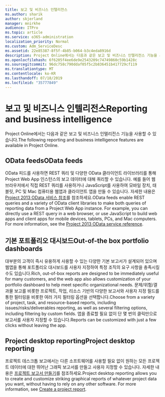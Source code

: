 ```yaml
---
title: 보고 및 비즈니스 인텔리전스
ms.author: sharik
author: skjerland
manager: mnirkhe
audience: ITPro
ms.topic: article
ms.service: o365-administration
localization_priority: Normal
ms.custom: Adm_ServiceDesc
ms.assetid: 22e85387-8f5f-4b85-b064-b3c4eda8916d
description: Project Online에서는 다음과 같은 보고 및 비즈니스 인텔리전스 기능을 사용할 수 있습니다.
ms.openlocfilehash: 6f6205f4ee6de9e2543209c74749860c59b1428c
ms.sourcegitcommit: 96dc758c790ddaf05f5c2b836451b417729cf119
ms.translationtype: MT
ms.contentlocale: ko-KR
ms.lasthandoff: 07/18/2019
ms.locfileid: "35777849"
---
```

# <a name="reporting-and-business-intelligence"></a><span data-ttu-id="1f049-103">보고 및 비즈니스 인텔리전스</span><span class="sxs-lookup"><span data-stu-id="1f049-103">Reporting and business intelligence</span></span>

<span data-ttu-id="1f049-104">Project Online에서는 다음과 같은 보고 및 비즈니스 인텔리전스 기능을 사용할 수 있습니다.</span><span class="sxs-lookup"><span data-stu-id="1f049-104">The following reporting and business intelligence features are available in Project Online.</span></span>
  
## <a name="odata-feeds"></a><span data-ttu-id="1f049-105">OData feeds</span><span class="sxs-lookup"><span data-stu-id="1f049-105">OData feeds</span></span>
<span data-ttu-id="1f049-106"><a name="bkmk_ODataFeeds"> </a></span><span class="sxs-lookup"><span data-stu-id="1f049-106"></span></span>

<span data-ttu-id="1f049-p101">OData 피드를 사용하면 REST 쿼리 및 다양한 OData 클라이언트 라이브러리를 통해 Project Web App 인스턴스의 보고 데이터에 대해 쿼리할 수 있습니다. 예를 들어 웹 브라우저에서 직접 REST 쿼리를 사용하거나 JavaScript를 사용하여 모바일 장치, 태블릿, PC 및 Mac 컴퓨터용 웹앱과 클라이언트 앱을 만들 수 있습니다. 자세한 내용은 [Project 2013 OData 서비스 참조](http://go.microsoft.com/fwlink/?LinkID=823655&amp;clcid=0x409)를 참조하세요.</span><span class="sxs-lookup"><span data-stu-id="1f049-p101">OData feeds enable REST queries and a variety of OData client libraries to make both queries of reporting data from a Project Web App instance. For example, you can directly use a REST query in a web browser, or use JavaScript to build web apps and client apps for mobile devices, tablets, PCs, and Mac computers. For more information, see the [Project 2013 OData service reference](http://go.microsoft.com/fwlink/?LinkID=823655&amp;clcid=0x409).</span></span>
  
## <a name="out-of-the-box-portfolio-dashboards"></a><span data-ttu-id="1f049-110">기본 포트폴리오 대시보드</span><span class="sxs-lookup"><span data-stu-id="1f049-110">Out-of-the box portfolio dashboards</span></span>
<span data-ttu-id="1f049-111"><a name="bkmk_OutOfTheBoxPortfolioDashboards"> </a></span><span class="sxs-lookup"><span data-stu-id="1f049-111"></span></span>

<span data-ttu-id="1f049-112">대부분의 고객이 즉시 유용하게 사용할 수 있는 다양한 기본 보고서가 설계되어 있으며 웹앱을 통해 포트폴리오 대시보드를 사용자 지정하여 특정 조직의 요구 사항을 충족시킬 수도 있습니다.</span><span class="sxs-lookup"><span data-stu-id="1f049-112">Rich, out-of-box reports are designed to be immediately useful for many customers, and the web app also allows customization of your portfolio dashboard to help meet specific organizational needs.</span></span> <span data-ttu-id="1f049-113">문제/위험/결과물 보고를 비롯한 프로젝트, 작업, 리소스 기반의 다양한 보고서와 사용자 지정 필드를 통한 필터링을 비롯한 여러 가지 필터링 옵션을 선택합니다.</span><span class="sxs-lookup"><span data-stu-id="1f049-113">Choose from a variety of project, task, and resource-based reports, including issues/risks/deliverables reporting, as well as several filtering options, including filtering by custom fields.</span></span> <span data-ttu-id="1f049-114">앱을 종료할 필요 없이 단 몇 번의 클릭만으로 보고서를 사용자 지정할 수 있습니다.</span><span class="sxs-lookup"><span data-stu-id="1f049-114">Reports can be customized with just a few clicks without leaving the app.</span></span> 
  
## <a name="project-desktop-reporting"></a><span data-ttu-id="1f049-115">Project desktop reporting</span><span class="sxs-lookup"><span data-stu-id="1f049-115">Project desktop reporting</span></span>
<span data-ttu-id="1f049-116"><a name="bkmk_ProjectDesktopReporting"> </a></span><span class="sxs-lookup"><span data-stu-id="1f049-116"></span></span>

<span data-ttu-id="1f049-p103">프로젝트 데스크톱 보고에서는 다른 소프트웨어를 사용할 필요 없이 원하는 모든 프로젝트 데이터에 대한 뛰어난 그래픽 보고서를 만들고 사용자 지정할 수 있습니다. 자세한 내용은 [프로젝트 보고서 만들기](http://go.microsoft.com/fwlink/?LinkID=823657&amp;clcid=0x409)를 참조하세요.</span><span class="sxs-lookup"><span data-stu-id="1f049-p103">Project desktop reporting allows you to create and customize striking graphical reports of whatever project data you want, without having to rely on any other software. For more information, see [Create a project report](http://go.microsoft.com/fwlink/?LinkID=823657&amp;clcid=0x409).</span></span>
  

